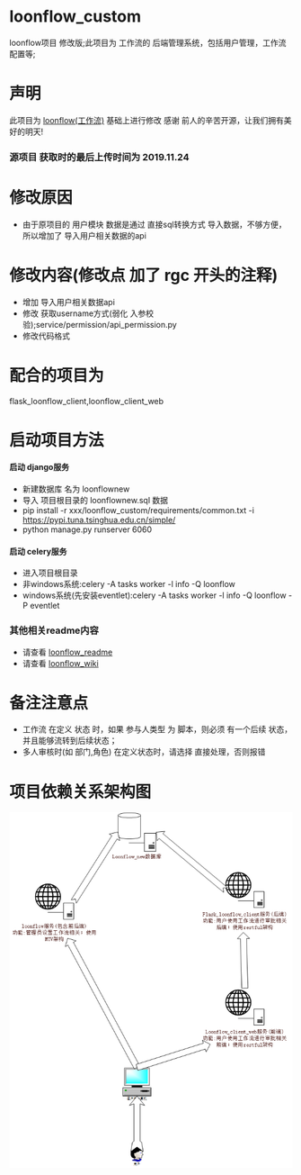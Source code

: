 # loonflow_custom
loonflow项目 修改版;此项目为 工作流的 后端管理系统，包括用户管理，工作流配置等;

# 声明
此项目为 [loonflow(工作流)](https://github.com/blackholll/loonflow) 基础上进行修改
感谢 前人的辛苦开源，让我们拥有美好的明天!

### 源项目 获取时的最后上传时间为 2019.11.24

# 修改原因
* 由于原项目的 用户模块 数据是通过 直接sql转换方式 导入数据，不够方便，所以增加了 导入用户相关数据的api

# 修改内容(修改点 加了 rgc 开头的注释)
* 增加 导入用户相关数据api
* 修改 获取username方式(弱化 入参校验);service/permission/api_permission.py
* 修改代码格式

# 配合的项目为
flask_loonflow_client,loonflow_client_web

# 启动项目方法
#### 启动 django服务
* 新建数据库 名为 loonflownew
* 导入 项目根目录的 loonflownew.sql 数据
* pip install -r xxx/loonflow_custom/requirements/common.txt -i https://pypi.tuna.tsinghua.edu.cn/simple/
* python manage.py runserver 6060

#### 启动 celery服务
* 进入项目根目录
* 非windows系统:celery -A tasks worker -l info -Q loonflow
* windows系统(先安装eventlet):celery -A tasks worker -l info -Q loonflow -P eventlet

### 其他相关readme内容
* 请查看 [loonflow_readme](https://github.com/blackholll/loonflow)
* 请查看 [loonflow_wiki](https://github.com/blackholll/loonflow/wiki/latest)

# 备注注意点
* 工作流 在定义 状态 时，如果 参与人类型 为 脚本，则必须 有一个后续 状态，并且能够流转到后续状态；
* 多人审核时(如 部门,角色) 在定义状态时，请选择 直接处理，否则报错

# 项目依赖关系架构图
 ![项目依赖关系架构图](./requirements/loonflow.png)
 